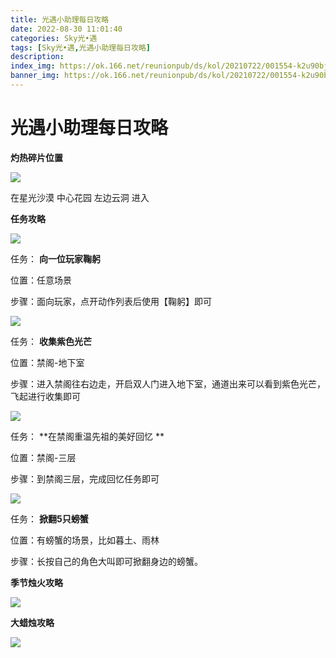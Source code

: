 ```yaml
---
title: 光遇小助理每日攻略
date: 2022-08-30 11:01:40
categories: Sky光•遇
tags: [Sky光•遇,光遇小助理每日攻略]
description: 
index_img: https://ok.166.net/reunionpub/ds/kol/20210722/001554-k2u90bj7ay.png?imageView&thumbnail=600x0&type=jpg
banner_img: https://ok.166.net/reunionpub/ds/kol/20210722/001554-k2u90bj7ay.png?imageView&thumbnail=600x0&type=jpg
---
```

# 光遇小助理每日攻略
**灼热碎片位置**

![](https://ok.166.net/reunionpub/ds/kol/20220810/002837-7zyqtbfn4i.jpeg)

在星光沙漠 中心花园 左边云洞 进入

  

 **任务攻略**

![](https://ok.166.net/reunionpub/ds/kol/20220830/001058-s8o5vd1ujg.png)

任务： **向一位玩家鞠躬**

位置：任意场景

步骤：面向玩家，点开动作列表后使用【鞠躬】即可

![](https://ok.166.net/reunionpub/ds/kol/20220830/000756-ao0jdrl1p7.png)

任务： **收集紫色光芒**

位置：禁阁-地下室

步骤：进入禁阁往右边走，开启双人门进入地下室，通道出来可以看到紫色光芒，飞起进行收集即可

  

![](https://ok.166.net/reunionpub/ds/kol/20220830/001220-2kyoflnvgp.png)

任务： **在禁阁重温先祖的美好回忆  **

位置：禁阁-三层

步骤：到禁阁三层，完成回忆任务即可

![](https://ok.166.net/reunionpub/ds/kol/20220830/001318-vnlu0wyd61.png)

任务： **掀翻5只螃蟹**

位置：有螃蟹的场景，比如暮土、雨林

步骤：长按自己的角色大叫即可掀翻身边的螃蟹。

 **季节烛火攻略**

![](https://ok.166.net/reunionpub/ds/kol/20220830/001006-7538ik1ayh.png)

  

 **大蜡烛攻略**

![](https://ok.166.net/reunionpub/ds/kol/20220830/000243-pcd8gf79vh.png)

  

